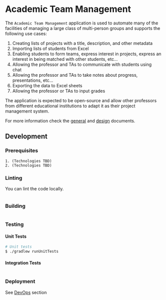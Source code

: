 # Academic Team Management

The `Academic Team Management` application is used to automate many of the facilities of managing a large class of multi-person groups and supports the following use cases:

1. Creating lists of projects with a title, description, and other metadata 
2. Importing lists of students from Excel
3. Enabling students to form teams, express interest in projects, express an interest in being matched with other students, etc... 
4. Allowing the professor and TAs to communicate with students using chat
5. Allowing the professor and TAs to take notes about progress, presentations, etc...
6. Exporting the data to Excel sheets
7. Allowing the professor or TAs to input grades

The application is expected to be open-source and allow other professors from different educational institutions to adapt it as their project management system.

For more information check the [general](./docs/general/README.md) and [design](./docs/design/README.md) documents.

## Development

### Prerequisites

    1. (Technologies TBD)
    2. (Technologies TBD)

### Linting

You can lint the code locally.

```sh

```

### Building

```sh

```

### Testing

#### Unit Tests

```sh
# Unit tests
$ ./gradlew runUnitTests
```

#### Integration Tests

```sh

```

### Deployment
See [DevOps](./docs/devops/README.md) section
